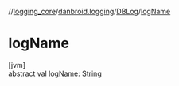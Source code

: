 //[logging_core](../../../index.md)/[danbroid.logging](../index.md)/[DBLog](index.md)/[logName](log-name.md)

# logName

[jvm]\
abstract val [logName](log-name.md): [String](https://kotlinlang.org/api/latest/jvm/stdlib/kotlin/-string/index.html)
